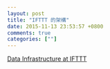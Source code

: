 ```yaml
---
layout: post
title: "IFTTT 的架構"
date: 2015-11-13 23:53:57 +0800
comments: true
categories: [""]
---
```


<!-- more -->

[Data Infrastructure at IFTTT]

[Data Infrastructure at IFTTT]:http://engineering.ifttt.com/data/2015/10/14/data-infrastructure/